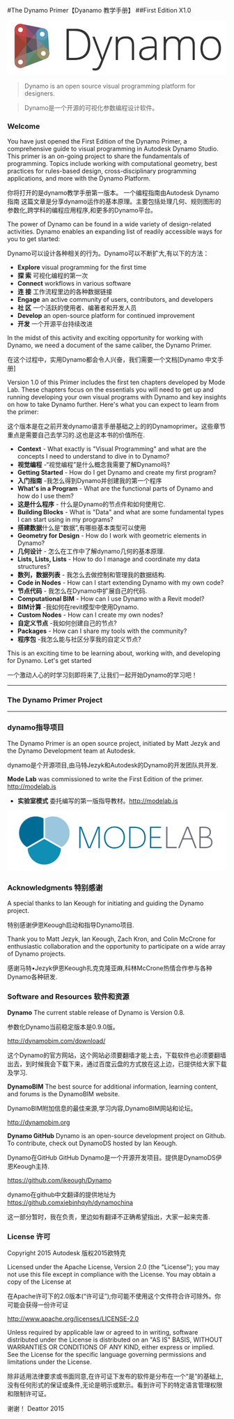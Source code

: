 #The Dynamo Primer【Dyanamo 教学手册】
##First Edition X1.0

![Dynamo Logo](images/dynamo_logo_dark-trim.png)

> Dynamo is an open source visual programming platform for designers.

> Dynamo是一个开源的可视化参数编程设计软件。

### Welcome
You have just opened the First Edition of the Dynamo Primer, a comprehensive guide to visual programming in Autodesk Dynamo Studio. This primer is an on-going project to share the fundamentals of programming. Topics include working with computational geometry, best practices for rules-based design, cross-disciplinary programming applications, and more with the Dynamo Platform.

你将打开的是dynamo教学手册第一版本。
一个编程指南由Autodesk Dynamo 指南
这篇文章是分享dynamo运作的基本原理。主要包括处理几何、规则图形的参数化,跨学科的编程应用程序,和更多的Dynamo平台。


The power of Dynamo can be found in a wide variety of design-related activities. Dynamo enables an expanding list of readily accessible ways for you to get started:

Dynamo可以设计各种相关的行为。Dynamo可以不断扩大,有以下的方法：


* **Explore** visual programming for the first time
* **探  索**   可视化编程的第一次
* **Connect** workflows in various software
* **连  接** 工作流程里边的各种数据链接
* **Engage** an active community of users, contributors, and developers
* **社 区** 一个活跃的使用者、编著者和开发人员
* **Develop** an open-source platform for continued improvement
* **开发** 一个开源平台持续改进



In the midst of this activity and exciting opportunity for working with Dynamo, we need a document of the same caliber, the Dynamo Primer.

在这个过程中，实用Dynamo都会令人兴奋，我们需要一个文档[Dynamo 中文手册]


Version 1.0 of this Primer includes the first ten chapters developed by Mode Lab. These chapters focus on the essentials you will need to get up and running developing your own visual programs with Dynamo and key insights on how to take Dynamo further. Here's what you can expect to learn from the primer:

这个版本是在之前开发dynamo语言手册基础之上的的Dynamoprimer。这些章节重点是需要自己去学习的.这也是这本书的价值所在.


* **Context** - What exactly is "Visual Programming" and what are the concepts I need to understand to dive in to Dynamo?
* **视觉编程** -“视觉编程”是什么概念我需要了解Dynamo吗?
* **Getting Started** - How do I get Dynamo and create my first program?
* **入门指南** -我怎么得到Dynamo并创建我的第一个程序
* **What's in a Program** - What are the functional parts of Dynamo and how do I use them?
* **这是什么程序** - 什么是Dynamo的节点件和如何使用它.
* **Building Blocks** - What is "Data" and what are some fundamental types I can start using in my programs?
*  **搭建数据**什么是“数据”,有哪些基本类型可以使用
* **Geometry for Design** - How do I work with geometric elements in Dynamo?
* **几何设计** - 怎么在工作中了解dynamo几何的基本原理.
* **Lists, Lists, Lists** - How to do I manage and coordinate my data structures? 
*  **数列，数据列表** - 我怎么去做控制和管理我的数据结构.
* **Code in Nodes** - How can I start extending Dynamo with my own code?
* **节点代码** - 我怎么在Dynamo中扩展自己的代码.
* **Computational BIM** - How can I use Dynamo with a Revit model?
* **BIM计算** -我如何在revit模型中使用Dynamo.
* **Custom Nodes** - How can I create my own nodes?
* **自定义节点** -我如何创建自己的节点?
* **Packages** - How can I share my tools with the community?
* **程序包** -我怎么能与社区分享我的自定义节点?

This is an exciting time to be learning about, working with, and developing for Dynamo. Let's get started

一个激动人心的时学习刻即将来了,让我们一起开始Dynamo的学习吧！

---
### The Dynamo Primer Project
---
###  dynamo指导项目

The Dynamo Primer is an open source project, initiated by Matt Jezyk and the Dynamo Development team at Autodesk.

dynamo是个开源项目,由马特Jezyk和Autodesk的Dynamo的开发团队共开发.

**Mode Lab** was commissioned to write the First Edition of the primer. http://modelab.is

* **实验室模式**  委托编写的第一版指导教材。http://modelab.is

![Mode Lab Logo](images/MODELAB_Logo.png)

### Acknowledgments    特别感谢

A special thanks to Ian Keough for initiating and guiding the Dynamo project.

特别感谢伊恩Keough启动和指导Dynamo项目.


Thank you to Matt Jezyk, Ian Keough, Zach Kron, and Colin McCrone for enthusiastic collaboration and the opportunity to participate on a wide array of Dynamo projects.

感谢马特•Jezyk伊恩Keough扎克克隆亚麻,科林McCrone热情合作参与各种Dynamo各种研发.

### Software and Resources   软件和资源
**Dynamo** The current stable release of Dynamo is Version 0.8.

参数化Dynamo当前稳定版本是0.9.0版。


http://dynamobim.com/download/

这个Dynamo的官方网站，这个网站必须要翻墙才能上去，下载软件也必须要翻墙出去，到时候我会下载下来，通过百度云盘的方式放在这上边，已提供给大家下载及学习.

**DynamoBIM** The best source for additional information, learning content, and forums is the DynamoBIM website.

DynamoBIM附加信息的最佳来源,学习内容,DynamoBIM网站和论坛。

http://dynamobim.org

**Dynamo GitHub** Dynamo is an open-source development project on Github. To contribute, check out DynamoDS hosted by Ian Keough.

Dynamo在GitHub GitHub Dynamo是一个开源开发项目。提供是DynamoDS伊恩Keough主持.

https://github.com/ikeough/Dynamo

dynamo在github中文翻译的提供地址为 https://github.comxiebinhqyh/dynamochina

这一部分暂时，我在负责，里边如有翻译不正确希望指出，大家一起来完善.

### License  许可
Copyright 2015 Autodesk    版权2015欧特克

Licensed under the Apache License, Version 2.0 (the "License"); you may not use this file except in compliance with the License. You may obtain a copy of the License at


在Apache许可下的2.0版本(“许可证”);你可能不使用这个文件符合许可除外。你可能会获得一份许可证

http://www.apache.org/licenses/LICENSE-2.0

Unless required by applicable law or agreed to in writing, software distributed under the License is distributed on an "AS IS" BASIS, WITHOUT WARRANTIES OR CONDITIONS OF ANY KIND, either express or implied. See the License for the specific language governing permissions and limitations under the License.


除非适用法律要求或书面同意,在许可证下发布的软件是分布在一个“是”的基础上,没有任何形式的保证或条件,无论是明示或默示。看到许可下的特定语言管理权限和限制许可证。

谢谢！ Deattor 2015